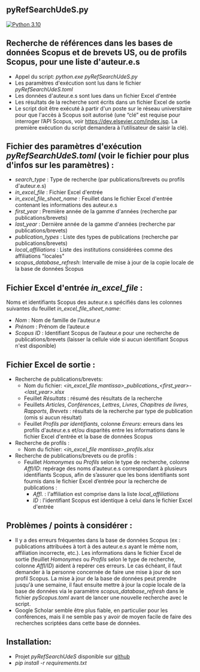 ## pyRefSearchUdeS.py

<!---Badges-->
[![Python 3.10](https://img.shields.io/badge/python-3.10+-blue.svg)](https://www.python.org/downloads/)

## Recherche de références dans les bases de données Scopus et de brevets US, ou de profils Scopus, pour une liste d'auteur.e.s
- Appel du script: *python.exe pyRefSearchUdeS.py*
- Les paramètres d'exécution sont lus dans le fichier *pyRefSearchUdeS.toml*
- Les données d'auteur.e.s sont lues dans un fichier Excel d'entrée
- Les résultats de la recherche sont écrits dans un fichier Excel de sortie
- Le script doit être exécuté à partir d'un poste sur le réseau universitaire
pour que l'accès à Scopus soit autorisé (une “clé” est requise pour interroger l’API Scopus,
voir https://dev.elsevier.com/index.jsp. La première exécution du script demandera à
l’utilisateur de saisir la clé).

## Fichier des paramètres d'exécution *pyRefSearchUdeS.toml* (voir le fichier pour plus d'infos sur les paramètres) :
- *search_type* : Type de recherche (par publications/brevets ou profils d'auteur.e.s)
- *in_excel_file* : Fichier Excel d'entrée
- *in_excel_file_sheet_name* : Feuillet dans le fichier Excel d'entrée contenant
les informations des auteur.e.s
- *first_year* : Première année de la gamme d'années (recherche par publications/brevets)
- *last_year* : Dernière année de la gamme d'années (recherche par publications/brevets)
- *publication_types* : Liste des types de publications (recherche par publications/brevets)
- *local_affiliations* : Liste des institutions considérées comme des affiliations "locales"
- *scopus_database_refresh*: Intervalle de mise à jour de la copie locale de la base de données Scopus

## Fichier Excel d'entrée *in_excel_file* :
Noms et identifiants Scopus des auteur.e.s spécifiés dans les colonnes
suivantes du feuillet *in_excel_file_sheet_name*:

- *Nom* : Nom de famille de l’auteur.e
- *Prénom* : Prénom de l’auteur.e
- *Scopus ID* : Identifiant Scopus de l’auteur.e pour une recherche de publications/brevets 
(laisser la cellule vide si aucun identifiant Scopus n'est disponible)

## Fichier Excel de sortie :
- Recherche de publications/brevets:
  - Nom du fichier: *\<in_excel_file mantissa\>\_publications\_\<first_year\>-\<last_year\>.xlsx*
  - Feuillet *Résultats* : résumé des résultats de la recherche
  - Feuillets *Articles*, *Conférences*, *Lettres*, *Livres*, *Chapitres de livres*,
  *Rapports*, *Brevets* : résultats de la recherche par type de publication (omis si aucun résultat)
  - Feuillet *Profils par identifiants*, colonne *Erreurs*: erreurs dans les profils
  d'auteur.e.s et/ou disparités entre les informations dans le fichier Excel d'entrée
  et la base de données Scopus
- Recherche de profils :
  - Nom du fichier: *\<in_excel_file mantissa\>\_profils.xlsx*
- Recherche de publications/brevets ou de profils :
  - Feuillet *Homonymes* ou *Profils* selon le type de recherche, colonne *Affl/ID*:
  repérage des noms d’auteur.e.s
  correspondant à plusieurs identifiants Scopus, afin de s’assurer que les bons
  identifiants sont fournis dans le fichier Excel d’entrée pour la recherche de publications :
    - *Affl.* : l'affiliation est comprise dans la liste *local_affiliations*
    - *ID* : l'identifiant Scopus est identique à celui dans le fichier Excel d'entrée

## Problèmes / points à considérer :
- Il y a des erreurs fréquentes dans la base de données Scopus (ex : publications
attribuées à tort à des auteur.e.s ayant le même nom, affiliation incorrecte, etc.). Les
informations dans le fichier Excel de sortie (feuillet *Homonymes* ou
*Profils* selon le type de recherche, colonne *Affl/ID*) aident à
repérer ces erreurs. Le cas échéant, il faut demander à la personne concernée de faire
une mise à jour de son profil Scopus. La mise à jour de la base de données peut prendre
jusqu'à une semaine, il faut ensuite mettre à jour la copie locale de la base de données
via le paramètre *scopus_database_refresh* dans le fichier *pyScopus.toml* avant
de lancer une nouvelle recherche avec le script.
- Google Scholar semble être plus fiable, en particulier pour les conférences,
mais il ne semble pas y avoir de moyen facile de faire des recherches scriptées
dans cette base de données.

## Installation:
- Projet *pyRefSearchUdeS* disponible sur [github](https://github.com/pgcharetteUdeS/pyRefSearchUdeS)
- *pip install -r requirements.txt*
